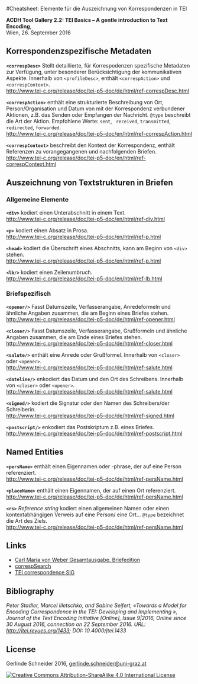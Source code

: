 #Cheatsheet: Elemente für die Auszeichnung von Korrespondenzen in TEI

**ACDH Tool Gallery 2.2: TEI Basics – A gentle introduction to Text Encoding**,  
Wien, 26. September 2016

## Korrespondenzspezifische Metadaten

**`<correspDesc>`** Stellt detaillierte, für Korrespodenzen spezifische Metadaten zur Verfügung, unter besonderer Berücksichtigung der kommunikativen Aspekte. Innerhalb von `<profileDesc>`, enthält `<correspAction>` und `<correspContext>`.   
<http://www.tei-c.org/release/doc/tei-p5-doc/de/html/ref-correspDesc.html>

**`<correspAction>`** enthält eine strukturierte Beschreibung von Ort, Person/Organisation und Datum von mit der Korrespondenz verbundener Aktionen, z.B. das Senden oder Empfangen der Nachricht.
`@type`	beschreibt die Art der Aktion. Empfohlene Werte: `sent`, ` received`, `transmitted`, `redirected`, `forwarded`.  
<http://www.tei-c.org/release/doc/tei-p5-doc/en/html/ref-correspAction.html>
    
**`<correspContext>`** beschreibt den Kontext der Korrespondenz, enthält Referenzen zu vorangegangenen und nachfolgenden Briefen.   
<http://www.tei-c.org/release/doc/tei-p5-doc/en/html/ref-correspContext.html>


## Auszeichnung von Textstrukturen in Briefen
### Allgemeine Elemente
**`<div>`** kodiert einen Unterabschnitt in einem Text.  
<http://www.tei-c.org/release/doc/tei-p5-doc/en/html/ref-div.html>

**`<p>`** kodiert einen Absatz in Prosa.  
<http://www.tei-c.org/release/doc/tei-p5-doc/en/html/ref-p.html>

**`<head>`** kodiert die Überschrift eines Abschnitts, kann am Beginn von `<div>` stehen.   
<http://www.tei-c.org/release/doc/tei-p5-doc/en/html/ref-p.html>

**`<lb/>`** kodiert einen Zeilenumbruch.  
<http://www.tei-c.org/release/doc/tei-p5-doc/en/html/ref-lb.html>


### Briefspezifisch
**`<opener/>`** Fasst Datumszeile, Verfasserangabe, Anredeformeln und ähnliche Angaben zusammen, die am Beginn eines Briefes stehen.  
<http://www.tei-c.org/release/doc/tei-p5-doc/de/html/ref-opener.html>

**`<closer/>`** Fasst Datumszeile, Verfasserangabe, Grußformeln und ähnliche Angaben zusammen, die am Ende eines Briefes  stehen.  
<http://www.tei-c.org/release/doc/tei-p5-doc/de/html/ref-closer.html>

**`<salute/>`** enthält eine Anrede oder Grußformel. Innerhalb von `<closer>` oder `<opener>`.   
<http://www.tei-c.org/release/doc/tei-p5-doc/de/html/ref-salute.html>

**`<dateline/>`** enkodiert das Datum und den Ort des Schreibens. Innerhalb von `<closer>` oder `<opener>`.  
<http://www.tei-c.org/release/doc/tei-p5-doc/de/html/ref-salute.html>

**`<signed/>`** kodiert die Signatur oder den Namen des Schreibers/der Schreiberin.  
<http://www.tei-c.org/release/doc/tei-p5-doc/de/html/ref-signed.html>

**`<postscript/>`** enkodiert das Postskriptum z.B. eines Briefes.   
<http://www.tei-c.org/release/doc/tei-p5-doc/de/html/ref-postscript.html>

## Named Entities  
**`<persName>`** enthält einen Eigennamen oder -phrase, der auf eine Person referenziert.   
<http://www.tei-c.org/release/doc/tei-p5-doc/de/html/ref-persName.html>

**`<placeName>`** enthält einen Eigennamen, der auf einen Ort referenziert.   
<http://www.tei-c.org/release/doc/tei-p5-doc/de/html/ref-persName.html>

**`<rs>`** *Reference string* kodiert einen allgemeinen Namen oder einen kontextabhängigen Verweis auf eine Person/ eine Ort... `@type` bezeichnet die Art des Ziels.  
<http://www.tei-c.org/release/doc/tei-p5-doc/de/html/ref-persName.html>

## Links
* [Carl Maria von Weber Gesamtausgabe, Briefedition][wega]
* [correspSearch][correspSearch]
* [TEI correspondence SIG][sig]

## Bibliography
*Peter Stadler, Marcel Illetschko, and Sabine Seifert, «Towards a Model for Encoding Correspondence in the TEI: Developing and Implementing <correspDesc>», Journal of the Text Encoding Initiative [Online], Issue 9|2016, Online since 30 August 2016, connection on 22 September 2016. URL: http://jtei.revues.org/1433; DOI: 10.4000/jtei.1433*

## License

Gerlinde Schneider 2016, <gerlinde.schneider@uni-graz.at>

[![Creative Commons Attribution-ShareAlike 4.0 International License](https://i.creativecommons.org/l/by-sa/4.0/88x31.png)](http://creativecommons.org/licenses/by-sa/4.0/)

[wega]: http://weber-gesamtausgabe.de/de/Register/Briefe
[correspSearch]: http://correspsearch.net
[sig]: http://www.tei-c.org/Activities/SIG/Correspondence/



